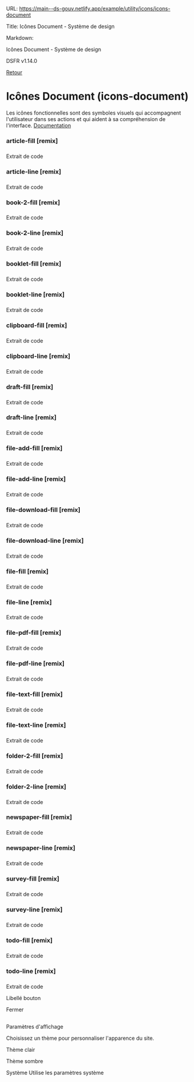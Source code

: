 URL:
https://main--ds-gouv.netlify.app/example/utility/icons/icons-document

Title:
Icônes Document - Système de design

Markdown:

Icônes Document - Système de design


DSFR v1.14.0


[Retour](../)


# Icônes Document (icons-document)


Les icônes fonctionnelles sont des symboles visuels qui accompagnent l'utilisateur dans ses actions et qui aident à sa compréhension de l'interface.
[Documentation](https://www.systeme-de-design.gouv.fr/elements-d-interface/fondamentaux-techniques/icones)


### article-fill [remix]


###
Extrait de code


<span class="fr-icon-article-fill" aria-hidden="true"></span>


### article-line [remix]


###
Extrait de code


<span class="fr-icon-article-line" aria-hidden="true"></span>


### book-2-fill [remix]


###
Extrait de code


<span class="fr-icon-book-2-fill" aria-hidden="true"></span>


### book-2-line [remix]


###
Extrait de code


<span class="fr-icon-book-2-line" aria-hidden="true"></span>


### booklet-fill [remix]


###
Extrait de code


<span class="fr-icon-booklet-fill" aria-hidden="true"></span>


### booklet-line [remix]


###
Extrait de code


<span class="fr-icon-booklet-line" aria-hidden="true"></span>


### clipboard-fill [remix]


###
Extrait de code


<span class="fr-icon-clipboard-fill" aria-hidden="true"></span>


### clipboard-line [remix]


###
Extrait de code


<span class="fr-icon-clipboard-line" aria-hidden="true"></span>


### draft-fill [remix]


###
Extrait de code


<span class="fr-icon-draft-fill" aria-hidden="true"></span>


### draft-line [remix]


###
Extrait de code


<span class="fr-icon-draft-line" aria-hidden="true"></span>


### file-add-fill [remix]


###
Extrait de code


<span class="fr-icon-file-add-fill" aria-hidden="true"></span>


### file-add-line [remix]


###
Extrait de code


<span class="fr-icon-file-add-line" aria-hidden="true"></span>


### file-download-fill [remix]


###
Extrait de code


<span class="fr-icon-file-download-fill" aria-hidden="true"></span>


### file-download-line [remix]


###
Extrait de code


<span class="fr-icon-file-download-line" aria-hidden="true"></span>


### file-fill [remix]


###
Extrait de code


<span class="fr-icon-file-fill" aria-hidden="true"></span>


### file-line [remix]


###
Extrait de code


<span class="fr-icon-file-line" aria-hidden="true"></span>


### file-pdf-fill [remix]


###
Extrait de code


<span class="fr-icon-file-pdf-fill" aria-hidden="true"></span>


### file-pdf-line [remix]


###
Extrait de code


<span class="fr-icon-file-pdf-line" aria-hidden="true"></span>


### file-text-fill [remix]


###
Extrait de code


<span class="fr-icon-file-text-fill" aria-hidden="true"></span>


### file-text-line [remix]


###
Extrait de code


<span class="fr-icon-file-text-line" aria-hidden="true"></span>


### folder-2-fill [remix]


###
Extrait de code


<span class="fr-icon-folder-2-fill" aria-hidden="true"></span>


### folder-2-line [remix]


###
Extrait de code


<span class="fr-icon-folder-2-line" aria-hidden="true"></span>


### newspaper-fill [remix]


###
Extrait de code


<span class="fr-icon-newspaper-fill" aria-hidden="true"></span>


### newspaper-line [remix]


###
Extrait de code


<span class="fr-icon-newspaper-line" aria-hidden="true"></span>


### survey-fill [remix]


###
Extrait de code


<span class="fr-icon-survey-fill" aria-hidden="true"></span>


### survey-line [remix]


###
Extrait de code


<span class="fr-icon-survey-line" aria-hidden="true"></span>


### todo-fill [remix]


###
Extrait de code


<span class="fr-icon-todo-fill" aria-hidden="true"></span>


### todo-line [remix]


###
Extrait de code


<span class="fr-icon-todo-line" aria-hidden="true"></span>


Libellé bouton


Fermer


##
Paramètres d'affichage


Choisissez un thème pour personnaliser l'apparence du site.


Thème clair


Thème sombre


Système
Utilise les paramètres système
